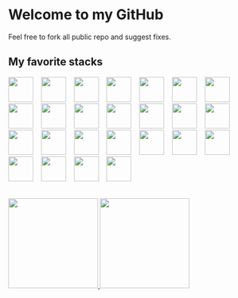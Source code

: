 # Welcome to my GitHub

Feel free to fork all public repo and suggest fixes.

## My favorite stacks

<p float="left">
<img
	src="https://cdn.jsdelivr.net/gh/devicons/devicon/icons/html5/html5-original.svg"
	width="50"
/>&nbsp;&nbsp;&nbsp;
<img
	src="https://cdn.jsdelivr.net/gh/devicons/devicon/icons/css3/css3-original.svg"
	width="50"
/>&nbsp;&nbsp;&nbsp;
<img
	src="https://cdn.jsdelivr.net/gh/devicons/devicon/icons/javascript/javascript-original.svg"
	width="50"
/>&nbsp;&nbsp;&nbsp;
<img
	src="https://cdn.jsdelivr.net/gh/devicons/devicon/icons/react/react-original.svg"
	width="50"
/>&nbsp;&nbsp;&nbsp;
<img
	src="https://cdn.jsdelivr.net/gh/devicons/devicon/icons/xcode/xcode-original.svg"
	width="50"
/>&nbsp;&nbsp;&nbsp;
<img
	src="https://cdn.jsdelivr.net/gh/devicons/devicon/icons/mysql/mysql-original-wordmark.svg"
	width="50"
/>&nbsp;&nbsp;&nbsp;
<img
	src="https://cdn.jsdelivr.net/gh/devicons/devicon/icons/npm/npm-original-wordmark.svg"
	width="50"
/>&nbsp;&nbsp;&nbsp;
<img
	src="https://cdn.jsdelivr.net/gh/devicons/devicon/icons/nodejs/nodejs-original-wordmark.svg"
	width="50"
/>&nbsp;&nbsp;&nbsp;
<img
	src="https://cdn.jsdelivr.net/gh/devicons/devicon/icons/php/php-original.svg"
	width="50"
/>&nbsp;&nbsp;&nbsp;
<img
	src="https://cdn.jsdelivr.net/gh/devicons/devicon/icons/laravel/laravel-plain.svg"
	width="50"
/>&nbsp;&nbsp;&nbsp;
<img
	src="https://cdn.jsdelivr.net/gh/devicons/devicon/icons/materialui/materialui-original.svg"
	width="50"
/>&nbsp;&nbsp;&nbsp;
<img
	src="https://cdn.jsdelivr.net/gh/devicons/devicon/icons/bootstrap/bootstrap-original.svg"
	width="50"
/>&nbsp;&nbsp;&nbsp;
<img
	src="https://cdn.jsdelivr.net/gh/devicons/devicon/icons/wordpress/wordpress-plain.svg"
	width="50"
/>&nbsp;&nbsp;&nbsp;
<img
	src="https://cdn.jsdelivr.net/gh/devicons/devicon/icons/figma/figma-original.svg"
	width="50"
/>&nbsp;&nbsp;&nbsp;
<img
	src="https://cdn.jsdelivr.net/gh/devicons/devicon/icons/xd/xd-plain.svg"
	width="50"
/>&nbsp;&nbsp;&nbsp;
<img
	src="https://cdn.jsdelivr.net/gh/devicons/devicon/icons/illustrator/illustrator-plain.svg"
	width="50"
/>&nbsp;&nbsp;&nbsp;
<img
	src="https://cdn.jsdelivr.net/gh/devicons/devicon/icons/photoshop/photoshop-plain.svg"
	width="50"
/>&nbsp;&nbsp;&nbsp;
<img
	src="https://cdn.jsdelivr.net/gh/devicons/devicon/icons/github/github-original.svg"
	width="50"
/>&nbsp;&nbsp;&nbsp;
<img
	src="https://cdn.jsdelivr.net/gh/devicons/devicon/icons/gitlab/gitlab-original.svg"
	width="50"
/>&nbsp;&nbsp;&nbsp;
<img
	src="https://cdn.jsdelivr.net/gh/devicons/devicon/icons/googlecloud/googlecloud-original.svg"
	width="50"
/>&nbsp;&nbsp;&nbsp;
<img
	src="https://cdn.jsdelivr.net/gh/devicons/devicon/icons/amazonwebservices/amazonwebservices-original.svg"
	width="50"
/>&nbsp;&nbsp;&nbsp;
<img
	src="https://cdn.jsdelivr.net/gh/devicons/devicon/icons/azure/azure-original.svg"
	width="50"
/>&nbsp;&nbsp;&nbsp;
<img
	src="https://cdn.jsdelivr.net/gh/devicons/devicon/icons/jira/jira-original.svg"
	width="50"
/>&nbsp;&nbsp;&nbsp;
<img
	src="https://cdn.jsdelivr.net/gh/devicons/devicon/icons/trello/trello-plain.svg"
	width="50"
/>&nbsp;&nbsp;&nbsp;
<img
	src="https://cdn.jsdelivr.net/gh/devicons/devicon/icons/vscode/vscode-original.svg"
	width="50"
/>&nbsp;&nbsp;&nbsp;
  </p>

<br>

<div>
<a href="https://github.com/guimiranda93">
<img height="180em" src="https://github-readme-stats.vercel.app/api/top-langs/?username=guimiranda93&layout=compact&langs_count=7&theme=tokyonight"/>
<img height="180em" src="https://github-readme-stats.vercel.app/api?username=guimiranda93&show_icons=true&theme=tokyonight&include_all_commits=true&count_private=true"/>
</div>
